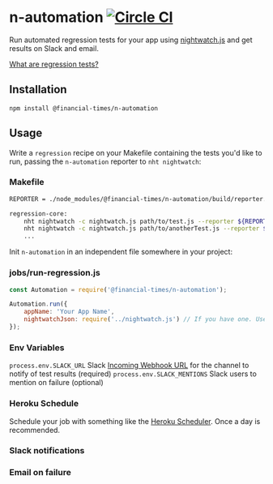 # n-automation [![Circle CI](https://circleci.com/gh/Financial-Times/n-automation.svg?style=svg)](https://circleci.com/gh/Financial-Times/n-automation)

Run automated regression tests for your app using [nightwatch.js](http://nightwatchjs.org/) and get results on Slack and email.

[What are regression tests?](https://en.wikipedia.org/wiki/Regression_testing)

## Installation

`npm install @financial-times/n-automation`

## Usage

Write a `regression` recipe on your Makefile containing the tests you'd like to run, passing the `n-automation` reporter to `nht nightwatch`:

### Makefile
```bash
REPORTER = ./node_modules/@financial-times/n-automation/build/reporter.js

regression-core:
	nht nightwatch -c nightwatch.js path/to/test.js --reporter ${REPORTER}
	nht nightwatch -c nightwatch.js path/to/anotherTest.js --reporter ${REPORTER}
	...
```

Init `n-automation` in an independent file somewhere in your project:

### jobs/run-regression.js

```js
const Automation = require('@financial-times/n-automation');

Automation.run({
	appName: 'Your App Name',
	nightwatchJson: require('../nightwatch.js') // If you have one. Uses `n-heroku-tools` default otherwise.
});
```
### Env Variables

`process.env.SLACK_URL` Slack [Incoming Webhook URL](https://api.slack.com/incoming-webhooks) for the channel to notify of test results (required)
`process.env.SLACK_MENTIONS` Slack users to mention on failure (optional)

### Heroku Schedule

Schedule your job with something like the [Heroku Scheduler](https://elements.heroku.com/addons/scheduler). Once a day is recommended.

### Slack notifications

### Email on failure

